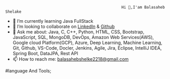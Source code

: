                                                        Hi 👋,I'am Balasaheb Shelake



- 🌱 I’m currently learning Java FullStack
- 👯 I’m looking to collaborate on [LinkedIn](https://www.linkedin.com/in/shelake-balasaheb-b69b00211) & [Github](https://github.com/Balasaheb2218/Balasaheb2218)
- 💬 Ask me about: Java, C, C++, Python, HTML, CSS, Bootstrap, JavaScript, SQL, MongoDB, DevOps, Amazon Web Services(AWS), Google cloud Platform(GCP), Azure, Deep Learning,
                    Machine Learning, Git, Github, VS-Code, Docler, Jenkins, Agile, Jira, Eclipse, IntelliJ IDEA, Spring Boot, DataJPA, Rest API
- 📫 How to reach me: balasahebshelke2218@gmail.com

#language And Tools;

